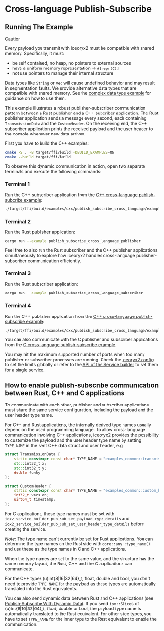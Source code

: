 # Cross-language Publish-Subscribe

## Running The Example

> [!CAUTION]
> Every payload you transmit with iceoryx2 must be compatible with shared
> memory. Specifically, it must:
>
> * be self contained, no heap, no pointers to external sources
> * have a uniform memory representation -> `#[repr(C)]`
> * not use pointers to manage their internal structure
>
> Data types like `String` or `Vec` will cause undefined behavior and may
> result in segmentation faults. We provide alternative data types that are
> compatible with shared memory. See the
> [complex data type example](../complex_data_types) for guidance on how to
> use them.

This example illustrates a robust publisher-subscriber communication pattern
between a Rust publisher and a C++ subcriber application. The Rust publisher
application sends a message every second, each containing `TransmissionData` and
the `CustomHeader`. On the receiving end, the C++ subscriber application prints
the received payload and the user header to the console whenever new data
arrives.

First you have to build the C++ examples:

```sh
cmake -S . -B target/ffi/build -DBUILD_EXAMPLES=ON
cmake --build target/ffi/build
```

To observe this dynamic communication in action, open two separate terminals and
execute the following commands:

### Terminal 1

Run the C++ subscriber application from the
[C++ cross-language publish-subcribe example](../../cxx/publish_subscribe_cross_language):

```sh
./target/ffi/build/examples/cxx/publish_subscribe_cross_language/example_cxx_publish_subscribe_cross_language_subscriber
```

### Terminal 2

Run the Rust publisher application:

```sh
cargo run --example publish_subscribe_cross_language_publisher
```

Feel free to also run the Rust subscriber and the C++ publisher applications
simultaneously to explore how iceoryx2 handles cross-language
publisher-subscriber communication efficiently.

### Terminal 3

Run the Rust subscriber application:

```sh
cargo run --example publish_subscribe_cross_language_subscriber
```

### Terminal 4

Run the C++ publisher application from the
[C++ cross-language publish-subscribe example](../../cxx/publish_subscribe_cross_language):

```sh
./target/ffi/build/examples/cxx/publish_subscribe_cross_language/example_cxx_publish_subscribe_cross_language_publisher
```

You can also communicate with the C publisher and subscriber applications from
the
[C cross-language publish-subscribe example](../../c/publish_subscribe_cross_language).

You may hit the maximum supported number of ports when too many publisher or
subscriber processes are running. Check the [iceoryx2 config](../../../config)
to set the limits globally or refer to the
[API of the Service builder](https://docs.rs/iceoryx2/latest/iceoryx2/service/index.html)
to set them for a single service.

## How to enable publish-subscribe communication between Rust, C++ and C applications

To communicate with each other, publisher and subscriber applications must share
the same service configuration, including the payload and the user header type
name.

For C++ and Rust applications, the internally derived type names
usually depend on the used programming language. To allow cross-language
communication involving C++ applications, iceoryx2 provides the possibility to
customize the payload and the user header type name by setting `TYPE_NAME` in
the sent C++ data struct and user header, e.g.

```cxx
struct TransmissionData {
    static constexpr const char* TYPE_NAME = "examples_common::transmission_data::TransmissionData";
    std::int32_t x;
    std::int32_t y;
    double funky;
};

struct CustomHeader {
    static constexpr const char* TYPE_NAME = "examples_common::custom_header::CustomHeader";
    int32_t version;
    uint64_t timestamp;
};
```

For C applications, these type names must be set with
`iox2_service_builder_pub_sub_set_payload_type_details` and
`iox2_service_builder_pub_sub_set_user_header_type_details` before creating the
service.

_Note:_ The type name can't currently be set for Rust applications. You can
determine the type names on the Rust side with `core::any::type_name()` and use
these as the type names in C and C++ applications.

When the type names are set to the same value, and the structure has the same
memory layout, the Rust, C++ and the C applications can communicate.

For the C++ types (u)int{8|16|32|64}_t, float, double and bool, you don't need
to provide `TYPE_NAME` for the payload as these types are automatically
translated into the Rust equivalents.

You can also send dynamic data between Rust and C++ applications (see
[Publish-Subscribe With Dynamic Data](../publish_subscribe_dynamic_data)). If
you send `iox::Slice`s of (u)int{8|16|32|64}_t, float, double or bool, the
payload type name is automatically translated to the Rust equivalent. For other
slice types, you have to set `TYPE_NAME` for the inner type to the Rust
equivalent to enable the communication.
